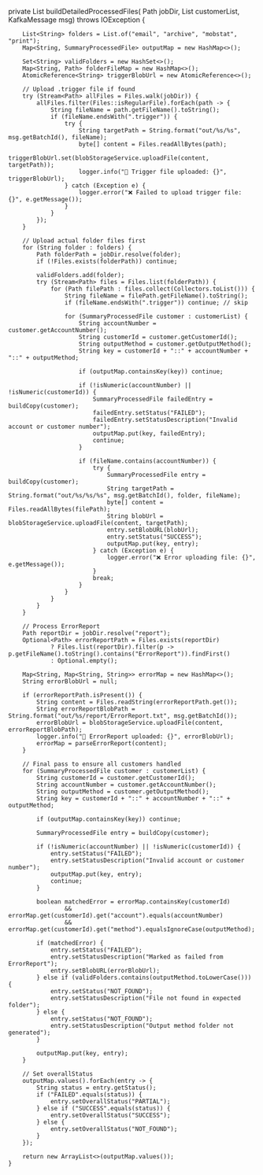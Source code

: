 private List<SummaryProcessedFile> buildDetailedProcessedFiles(
            Path jobDir,
            List<SummaryProcessedFile> customerList,
            KafkaMessage msg) throws IOException {

        List<String> folders = List.of("email", "archive", "mobstat", "print");
        Map<String, SummaryProcessedFile> outputMap = new HashMap<>();

        Set<String> validFolders = new HashSet<>();
        Map<String, Path> folderFileMap = new HashMap<>();
        AtomicReference<String> triggerBlobUrl = new AtomicReference<>();

        // Upload .trigger file if found
        try (Stream<Path> allFiles = Files.walk(jobDir)) {
            allFiles.filter(Files::isRegularFile).forEach(path -> {
                String fileName = path.getFileName().toString();
                if (fileName.endsWith(".trigger")) {
                    try {
                        String targetPath = String.format("out/%s/%s", msg.getBatchId(), fileName);
                        byte[] content = Files.readAllBytes(path);
                        triggerBlobUrl.set(blobStorageService.uploadFile(content, targetPath));
                        logger.info("📎 Trigger file uploaded: {}", triggerBlobUrl);
                    } catch (Exception e) {
                        logger.error("❌ Failed to upload trigger file: {}", e.getMessage());
                    }
                }
            });
        }

        // Upload actual folder files first
        for (String folder : folders) {
            Path folderPath = jobDir.resolve(folder);
            if (!Files.exists(folderPath)) continue;

            validFolders.add(folder);
            try (Stream<Path> files = Files.list(folderPath)) {
                for (Path filePath : files.collect(Collectors.toList())) {
                    String fileName = filePath.getFileName().toString();
                    if (fileName.endsWith(".trigger")) continue; // skip

                    for (SummaryProcessedFile customer : customerList) {
                        String accountNumber = customer.getAccountNumber();
                        String customerId = customer.getCustomerId();
                        String outputMethod = customer.getOutputMethod();
                        String key = customerId + "::" + accountNumber + "::" + outputMethod;

                        if (outputMap.containsKey(key)) continue;

                        if (!isNumeric(accountNumber) || !isNumeric(customerId)) {
                            SummaryProcessedFile failedEntry = buildCopy(customer);
                            failedEntry.setStatus("FAILED");
                            failedEntry.setStatusDescription("Invalid account or customer number");
                            outputMap.put(key, failedEntry);
                            continue;
                        }

                        if (fileName.contains(accountNumber)) {
                            try {
                                SummaryProcessedFile entry = buildCopy(customer);
                                String targetPath = String.format("out/%s/%s/%s", msg.getBatchId(), folder, fileName);
                                byte[] content = Files.readAllBytes(filePath);
                                String blobUrl = blobStorageService.uploadFile(content, targetPath);
                                entry.setBlobURL(blobUrl);
                                entry.setStatus("SUCCESS");
                                outputMap.put(key, entry);
                            } catch (Exception e) {
                                logger.error("❌ Error uploading file: {}", e.getMessage());
                            }
                            break;
                        }
                    }
                }
            }
        }

        // Process ErrorReport
        Path reportDir = jobDir.resolve("report");
        Optional<Path> errorReportPath = Files.exists(reportDir)
                ? Files.list(reportDir).filter(p -> p.getFileName().toString().contains("ErrorReport")).findFirst()
                : Optional.empty();

        Map<String, Map<String, String>> errorMap = new HashMap<>();
        String errorBlobUrl = null;

        if (errorReportPath.isPresent()) {
            String content = Files.readString(errorReportPath.get());
            String errorReportBlobPath = String.format("out/%s/report/ErrorReport.txt", msg.getBatchId());
            errorBlobUrl = blobStorageService.uploadFile(content, errorReportBlobPath);
            logger.info("📄 ErrorReport uploaded: {}", errorBlobUrl);
            errorMap = parseErrorReport(content);
        }

        // Final pass to ensure all customers handled
        for (SummaryProcessedFile customer : customerList) {
            String customerId = customer.getCustomerId();
            String accountNumber = customer.getAccountNumber();
            String outputMethod = customer.getOutputMethod();
            String key = customerId + "::" + accountNumber + "::" + outputMethod;

            if (outputMap.containsKey(key)) continue;

            SummaryProcessedFile entry = buildCopy(customer);

            if (!isNumeric(accountNumber) || !isNumeric(customerId)) {
                entry.setStatus("FAILED");
                entry.setStatusDescription("Invalid account or customer number");
                outputMap.put(key, entry);
                continue;
            }

            boolean matchedError = errorMap.containsKey(customerId)
                    && errorMap.get(customerId).get("account").equals(accountNumber)
                    && errorMap.get(customerId).get("method").equalsIgnoreCase(outputMethod);

            if (matchedError) {
                entry.setStatus("FAILED");
                entry.setStatusDescription("Marked as failed from ErrorReport");
                entry.setBlobURL(errorBlobUrl);
            } else if (validFolders.contains(outputMethod.toLowerCase())) {
                entry.setStatus("NOT_FOUND");
                entry.setStatusDescription("File not found in expected folder");
            } else {
                entry.setStatus("NOT_FOUND");
                entry.setStatusDescription("Output method folder not generated");
            }

            outputMap.put(key, entry);
        }

        // Set overallStatus
        outputMap.values().forEach(entry -> {
            String status = entry.getStatus();
            if ("FAILED".equals(status)) {
                entry.setOverallStatus("PARTIAL");
            } else if ("SUCCESS".equals(status)) {
                entry.setOverallStatus("SUCCESS");
            } else {
                entry.setOverallStatus("NOT_FOUND");
            }
        });

        return new ArrayList<>(outputMap.values());
    }
